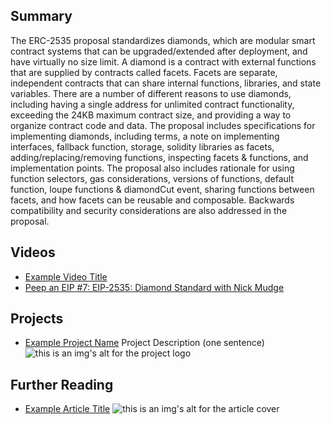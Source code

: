 ## Summary

The ERC-2535 proposal standardizes diamonds, which are modular smart contract systems that can be upgraded/extended after deployment, and have virtually no size limit. A diamond is a contract with external functions that are supplied by contracts called facets. Facets are separate, independent contracts that can share internal functions, libraries, and state variables. There are a number of different reasons to use diamonds, including having a single address for unlimited contract functionality, exceeding the 24KB maximum contract size, and providing a way to organize contract code and data. The proposal includes specifications for implementing diamonds, including terms, a note on implementing interfaces, fallback function, storage, solidity libraries as facets, adding/replacing/removing functions, inspecting facets & functions, and implementation points. The proposal also includes rationale for using function selectors, gas considerations, versions of functions, default function, loupe functions & diamondCut event, sharing functions between facets, and how facets can be reusable and composable. Backwards compatibility and security considerations are also addressed in the proposal.

## Videos

- [Example Video Title](https://www.youtube.com/watch?v=TDGq4aeevgY)
- [Peep an EIP #7: EIP-2535: Diamond Standard with Nick Mudge](https://www.youtube.com/watch?v=64VfajtPGJ4&list=PL4cwHXAawZxqu0PKKyMzG_3BJV_xZTi1F&index=107)

## Projects

- [Example Project Name](https://xxxx.xxx/xxxxx) Project Description (one sentence) ![this is an img's alt for the project logo](https://xxxx.xxx/project-logo.xxx)

## Further Reading

- [Example Article Title](https://xxxx.xxx/xxxxx) ![this is an img's alt for the article cover](https://xxxx.xxx/article-cover.xxx)

